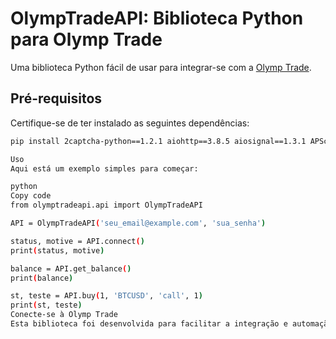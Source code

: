 # OlympTradeAPI: Biblioteca Python para Olymp Trade

Uma biblioteca Python fácil de usar para integrar-se com a [Olymp Trade](https://olymptrade.com/pt-br).

## Pré-requisitos

Certifique-se de ter instalado as seguintes dependências:

```bash
pip install 2captcha-python==1.2.1 aiohttp==3.8.5 aiosignal==1.3.1 APScheduler==3.6.3 async-timeout==4.0.3 attrs==23.1.0 Babel==2.13.0 certifi==2023.7.22 cffi==1.16.0 charset-normalizer==3.2.0 cryptography==41.0.4 frozenlist==1.4.0 idna==3.4 multidict==6.0.4 mysql-connector-python==8.0.24 protobuf==4.24.3 pycparser==2.21 python-dateutil==2.8.2 python-telegram-bot==13.5 pytz==2023.3.post1 requests==2.31.0 shortuuid==1.0.11 six==1.16.0 tornado==6.3.3 tzdata==2023.3 tzlocal==5.0.1 urllib3==2.0.5 websocket-client==0.56.0 yarl==1.9.2

Uso
Aqui está um exemplo simples para começar:

python
Copy code
from olymptradeapi.api import OlympTradeAPI

API = OlympTradeAPI('seu_email@example.com', 'sua_senha')

status, motive = API.connect()
print(status, motive)

balance = API.get_balance()
print(balance)

st, teste = API.buy(1, 'BTCUSD', 'call', 1)
print(st, teste)
Conecte-se à Olymp Trade
Esta biblioteca foi desenvolvida para facilitar a integração e automação na plataforma Olymp Trade. Aproveite!

